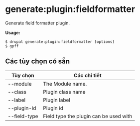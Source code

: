 # generate:plugin:fieldformatter
Generate field formatter plugin.

**Usage:**
```
$ drupal generate:plugin:fieldformatter [options]
$ gpff  
```

## Các tùy chọn có sẵn
Tùy chọn | Các chi tiết
-------|-------------
--module | The Module name.
--class | Plugin class name
--label | Plugin label
--plugin-id | Plugin id
--field-type | Field type the plugin can be used with
